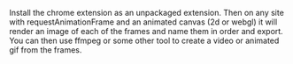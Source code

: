 Install the chrome extension as an unpackaged extension. Then on any site with requestAnimationFrame and an animated canvas (2d or webgl) it will render an image of each of the frames and name them in order and export. You can then use ffmpeg or some other tool to create a video or animated gif from the frames.
